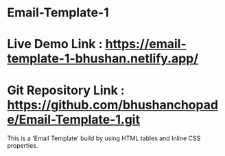 # Email-Template-1

# Live Demo Link : https://email-template-1-bhushan.netlify.app/

# Git Repository Link : https://github.com/bhushanchopade/Email-Template-1.git

This is a 'Email Template' build by using HTML tables and Inline CSS properties.
